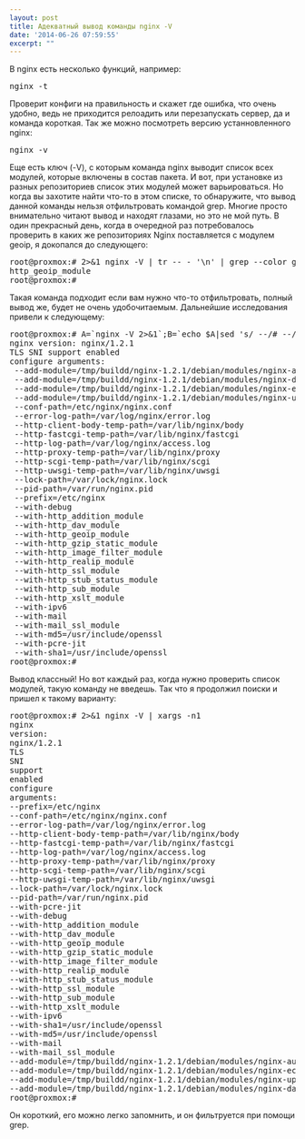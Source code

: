 ```yaml
---
layout: post
title: Адекватный вывод команды nginx -V
date: '2014-06-26 07:59:55'
excerpt: ""
---
```


В nginx есть несколько функций, например:
<pre>
nginx -t
</pre>
Проверит конфиги на правильность и скажет где ошибка, что очень удобно, ведь не приходится релоадить или перезапускать сервер, да и команда короткая.
Так же можно посмотреть версию устанновленного nginx:
<pre>
nginx -v
</pre>
Еще есть ключ (-V), с которым команда nginx выводит список всех модулей, которые включены в состав пакета. И вот, при установке из разных репозиториев список этих модулей может варьироваться. Но когда вы захотите найти что-то в этом списке, то обнаружите, что вывод данной команды нельзя отфильтровать командой grep. Многие просто внимательно читают вывод и находят глазами, но это не мой путь.
В один прекрасный день, когда в очередной раз потребовалось проверить в каких же репозиториях Nginx поставляется с модулем geoip, я докопался до следующего:
<pre>
root@proxmox:# 2>&1 nginx -V | tr -- - '\n' | grep --color geoip
http_geoip_module
root@proxmox:#
</pre>
Такая команда подходит если вам нужно что-то отфильтровать, полный вывод же, будет не очень удобочитаемым.
Дальнейшие исследования привели к следующему:
<pre>
root@proxmox:# A=`nginx -V 2>&1`;B=`echo $A|sed 's/ --/# --/g'|tr '#' '\n'|sed -n '/^ --/p'|sort`;printf "$A"|head -2;printf "configure arguments:\n$B\n"
nginx version: nginx/1.2.1
TLS SNI support enabled
configure arguments:
 --add-module=/tmp/buildd/nginx-1.2.1/debian/modules/nginx-auth-pam
 --add-module=/tmp/buildd/nginx-1.2.1/debian/modules/nginx-dav-ext-module
 --add-module=/tmp/buildd/nginx-1.2.1/debian/modules/nginx-echo
 --add-module=/tmp/buildd/nginx-1.2.1/debian/modules/nginx-upstream-fair
 --conf-path=/etc/nginx/nginx.conf
 --error-log-path=/var/log/nginx/error.log
 --http-client-body-temp-path=/var/lib/nginx/body
 --http-fastcgi-temp-path=/var/lib/nginx/fastcgi
 --http-log-path=/var/log/nginx/access.log
 --http-proxy-temp-path=/var/lib/nginx/proxy
 --http-scgi-temp-path=/var/lib/nginx/scgi
 --http-uwsgi-temp-path=/var/lib/nginx/uwsgi
 --lock-path=/var/lock/nginx.lock
 --pid-path=/var/run/nginx.pid
 --prefix=/etc/nginx
 --with-debug
 --with-http_addition_module
 --with-http_dav_module
 --with-http_geoip_module
 --with-http_gzip_static_module
 --with-http_image_filter_module
 --with-http_realip_module
 --with-http_ssl_module
 --with-http_stub_status_module
 --with-http_sub_module
 --with-http_xslt_module
 --with-ipv6
 --with-mail
 --with-mail_ssl_module
 --with-md5=/usr/include/openssl
 --with-pcre-jit
 --with-sha1=/usr/include/openssl
root@proxmox:#
</pre>
Вывод классный! Но вот каждый раз, когда нужно проверить список модулей, такую команду не введешь.
Так что я продолжил поиски и пришел к такому варианту:
<pre>
root@proxmox:# 2>&1 nginx -V | xargs -n1
nginx
version:
nginx/1.2.1
TLS
SNI
support
enabled
configure
arguments:
--prefix=/etc/nginx
--conf-path=/etc/nginx/nginx.conf
--error-log-path=/var/log/nginx/error.log
--http-client-body-temp-path=/var/lib/nginx/body
--http-fastcgi-temp-path=/var/lib/nginx/fastcgi
--http-log-path=/var/log/nginx/access.log
--http-proxy-temp-path=/var/lib/nginx/proxy
--http-scgi-temp-path=/var/lib/nginx/scgi
--http-uwsgi-temp-path=/var/lib/nginx/uwsgi
--lock-path=/var/lock/nginx.lock
--pid-path=/var/run/nginx.pid
--with-pcre-jit
--with-debug
--with-http_addition_module
--with-http_dav_module
--with-http_geoip_module
--with-http_gzip_static_module
--with-http_image_filter_module
--with-http_realip_module
--with-http_stub_status_module
--with-http_ssl_module
--with-http_sub_module
--with-http_xslt_module
--with-ipv6
--with-sha1=/usr/include/openssl
--with-md5=/usr/include/openssl
--with-mail
--with-mail_ssl_module
--add-module=/tmp/buildd/nginx-1.2.1/debian/modules/nginx-auth-pam
--add-module=/tmp/buildd/nginx-1.2.1/debian/modules/nginx-echo
--add-module=/tmp/buildd/nginx-1.2.1/debian/modules/nginx-upstream-fair
--add-module=/tmp/buildd/nginx-1.2.1/debian/modules/nginx-dav-ext-module
root@proxmox:#
</pre>
Он короткий, его можно легко запомнить, и он фильтруется при помощи grep.
